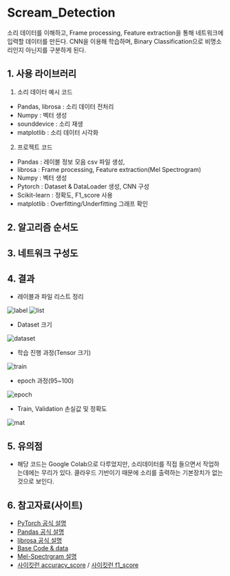 # Scream_Detection
소리 데이터를 이해하고, Frame processing, Feature extraction을 통해 네트워크에 입력할 데이터를 만든다. CNN을 이용해 학습하며, Binary Classification으로 비명소리인지 아닌지를 구분하게 된다.

## 1. 사용 라이브러리
1) 소리 데이터 예시 코드
- Pandas, librosa : 소리 데이터 전처리
- Numpy : 벡터 생성
- sounddevice : 소리 재생
- matplotlib : 소리 데이터 시각화

2) 프로젝트 코드
- Pandas : 레이블 정보 모음 csv 파일 생성, 
- librosa : Frame processing, Feature extraction(Mel Spectrogram)
- Numpy : 벡터 생성
- Pytorch : Dataset & DataLoader 생성, CNN 구성
- Scikit-learn : 정확도, F1_score 사용
- matplotlib : Overfitting/Underfitting 그래프 확인

## 2. 알고리즘 순서도

## 3. 네트워크 구성도

## 4. 결과
- 레이블과 파일 리스트 정리

![label](https://user-images.githubusercontent.com/86700191/157155327-bb6f79cb-f9e3-460e-bce0-f71ab6617339.PNG)
![list](https://user-images.githubusercontent.com/86700191/157155333-d63f4d61-3c33-4a08-8a2a-96d925005284.PNG)

- Dataset 크기

![dataset](https://user-images.githubusercontent.com/86700191/157155455-f239bf8c-9c73-4701-9ea3-8d65cbc54558.PNG)

- 학습 진행 과정(Tensor 크기)

![train](https://user-images.githubusercontent.com/86700191/157013480-ec9b8a31-8e2f-4b7d-8281-ec21bf12acd0.PNG)

- epoch 과정(95~100)

![epoch](https://user-images.githubusercontent.com/86700191/157155669-88310d7c-33c8-4414-9e3e-920b4eb3149a.PNG)

- Train, Validation 손실값 및 정확도

![mat](https://user-images.githubusercontent.com/86700191/157155708-689a110d-bd8d-4881-9aa5-ca69cd8e1b47.PNG)

## 5. 유의점
- 해당 코드는 Google Colab으로 다루었지만, 소리데이터를 직접 들으면서 작업하는데에는 무리가 있다. 클라우드 기반이기 때문에 소리를 출력하는 기본장치가 없는 것으로 보인다.

## 6. 참고자료(사이트)
- [PyTorch 공식 설명](https://pytorch.org/docs/stable/index.html)
- [Pandas 공식 설명](https://pandas.pydata.org/docs/reference/index.html)
- [librosa 공식 설명](https://librosa.org/doc/latest/index.html)
- [Base Code & data](https://github.com/bjpublic/DeepLearningProject)
- [Mel-Spectrgram 설명](https://newsight.tistory.com/294)
- [사이킷런 accuracy_score](https://scikit-learn.org/stable/modules/generated/sklearn.metrics.accuracy_score.html#sklearn.metrics.accuracy_score) / [사이킷런 f1_score](https://scikit-learn.org/stable/modules/generated/sklearn.metrics.f1_score.html#sklearn.metrics.f1_score)